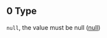 ## 0 Type

`null`, the value must be null ([null](language_identification-properties-lg-oneof-null.md))
